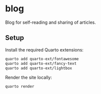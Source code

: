 # blog

Blog for self-reading and sharing of articles.

## Setup

Install the required Quarto extensions:

```bash
quarto add quarto-ext/fontawesome
quarto add quarto-ext/fancy-text
quarto add quarto-ext/lightbox
```

Render the site locally:

```bash
quarto render
```
